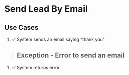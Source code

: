 # Send Lead By Email

## Use Cases

1. ✅ System sends an email saying "thank you"

> ## Exception - Error to send an email

1. ✅ System returns error
